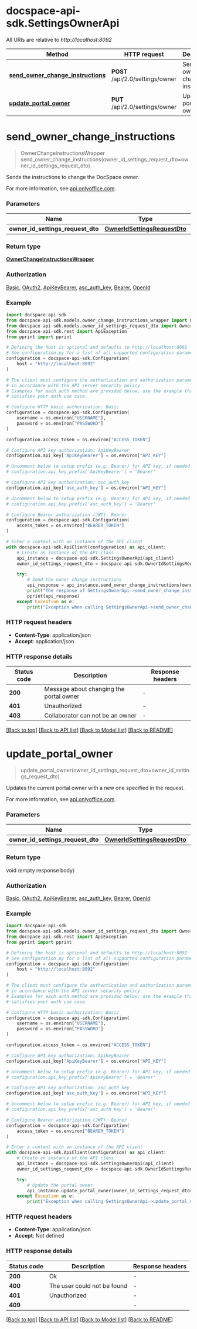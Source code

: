 # docspace-api-sdk.SettingsOwnerApi

All URIs are relative to *http://localhost:8092*

Method | HTTP request | Description
------------- | ------------- | -------------
[**send_owner_change_instructions**](#send_owner_change_instructions) | **POST** /api/2.0/settings/owner | Send the owner change instructions
[**update_portal_owner**](#update_portal_owner) | **PUT** /api/2.0/settings/owner | Update the portal owner


# **send_owner_change_instructions**
> OwnerChangeInstructionsWrapper send_owner_change_instructions(owner_id_settings_request_dto=owner_id_settings_request_dto)

Sends the instructions to change the DocSpace owner.

For more information, see [api.onlyoffice.com]().

### Parameters


Name | Type | Description  | Notes
------------- | ------------- | ------------- | -------------
 **owner_id_settings_request_dto** | [**OwnerIdSettingsRequestDto**](OwnerIdSettingsRequestDto.md)|  | [optional] 

### Return type

[**OwnerChangeInstructionsWrapper**](OwnerChangeInstructionsWrapper.md)

### Authorization

[Basic](../README.md#Basic), [OAuth2](../README.md#OAuth2), [ApiKeyBearer](../README.md#ApiKeyBearer), [asc_auth_key](../README.md#asc_auth_key), [Bearer](../README.md#Bearer), [OpenId](../README.md#OpenId)

### Example


```python
import docspace-api-sdk
from docspace-api-sdk.models.owner_change_instructions_wrapper import OwnerChangeInstructionsWrapper
from docspace-api-sdk.models.owner_id_settings_request_dto import OwnerIdSettingsRequestDto
from docspace-api-sdk.rest import ApiException
from pprint import pprint

# Defining the host is optional and defaults to http://localhost:8092
# See configuration.py for a list of all supported configuration parameters.
configuration = docspace-api-sdk.Configuration(
    host = "http://localhost:8092"
)

# The client must configure the authentication and authorization parameters
# in accordance with the API server security policy.
# Examples for each auth method are provided below, use the example that
# satisfies your auth use case.

# Configure HTTP basic authorization: Basic
configuration = docspace-api-sdk.Configuration(
    username = os.environ["USERNAME"],
    password = os.environ["PASSWORD"]
)

configuration.access_token = os.environ["ACCESS_TOKEN"]

# Configure API key authorization: ApiKeyBearer
configuration.api_key['ApiKeyBearer'] = os.environ["API_KEY"]

# Uncomment below to setup prefix (e.g. Bearer) for API key, if needed
# configuration.api_key_prefix['ApiKeyBearer'] = 'Bearer'

# Configure API key authorization: asc_auth_key
configuration.api_key['asc_auth_key'] = os.environ["API_KEY"]

# Uncomment below to setup prefix (e.g. Bearer) for API key, if needed
# configuration.api_key_prefix['asc_auth_key'] = 'Bearer'

# Configure Bearer authorization (JWT): Bearer
configuration = docspace-api-sdk.Configuration(
    access_token = os.environ["BEARER_TOKEN"]
)

# Enter a context with an instance of the API client
with docspace-api-sdk.ApiClient(configuration) as api_client:
    # Create an instance of the API class
    api_instance = docspace-api-sdk.SettingsOwnerApi(api_client)
    owner_id_settings_request_dto = docspace-api-sdk.OwnerIdSettingsRequestDto() # OwnerIdSettingsRequestDto |  (optional)

    try:
        # Send the owner change instructions
        api_response = api_instance.send_owner_change_instructions(owner_id_settings_request_dto=owner_id_settings_request_dto)
        print("The response of SettingsOwnerApi->send_owner_change_instructions:\n")
        pprint(api_response)
    except Exception as e:
        print("Exception when calling SettingsOwnerApi->send_owner_change_instructions: %s\n" % e)
```



### HTTP request headers

 - **Content-Type**: application/json
 - **Accept**: application/json


### HTTP response details

| Status code | Description | Response headers |
|-------------|-------------|------------------|
**200** | Message about changing the portal owner |  -  |
**401** | Unauthorized |  -  |
**403** | Collaborator can not be an owner |  -  |

[[Back to top]](#) [[Back to API list]](../README.md#documentation-for-api-endpoints) [[Back to Model list]](../README.md#documentation-for-models) [[Back to README]](../README.md)

# **update_portal_owner**
> update_portal_owner(owner_id_settings_request_dto=owner_id_settings_request_dto)

Updates the current portal owner with a new one specified in the request.

For more information, see [api.onlyoffice.com]().

### Parameters


Name | Type | Description  | Notes
------------- | ------------- | ------------- | -------------
 **owner_id_settings_request_dto** | [**OwnerIdSettingsRequestDto**](OwnerIdSettingsRequestDto.md)|  | [optional] 

### Return type

void (empty response body)

### Authorization

[Basic](../README.md#Basic), [OAuth2](../README.md#OAuth2), [ApiKeyBearer](../README.md#ApiKeyBearer), [asc_auth_key](../README.md#asc_auth_key), [Bearer](../README.md#Bearer), [OpenId](../README.md#OpenId)

### Example


```python
import docspace-api-sdk
from docspace-api-sdk.models.owner_id_settings_request_dto import OwnerIdSettingsRequestDto
from docspace-api-sdk.rest import ApiException
from pprint import pprint

# Defining the host is optional and defaults to http://localhost:8092
# See configuration.py for a list of all supported configuration parameters.
configuration = docspace-api-sdk.Configuration(
    host = "http://localhost:8092"
)

# The client must configure the authentication and authorization parameters
# in accordance with the API server security policy.
# Examples for each auth method are provided below, use the example that
# satisfies your auth use case.

# Configure HTTP basic authorization: Basic
configuration = docspace-api-sdk.Configuration(
    username = os.environ["USERNAME"],
    password = os.environ["PASSWORD"]
)

configuration.access_token = os.environ["ACCESS_TOKEN"]

# Configure API key authorization: ApiKeyBearer
configuration.api_key['ApiKeyBearer'] = os.environ["API_KEY"]

# Uncomment below to setup prefix (e.g. Bearer) for API key, if needed
# configuration.api_key_prefix['ApiKeyBearer'] = 'Bearer'

# Configure API key authorization: asc_auth_key
configuration.api_key['asc_auth_key'] = os.environ["API_KEY"]

# Uncomment below to setup prefix (e.g. Bearer) for API key, if needed
# configuration.api_key_prefix['asc_auth_key'] = 'Bearer'

# Configure Bearer authorization (JWT): Bearer
configuration = docspace-api-sdk.Configuration(
    access_token = os.environ["BEARER_TOKEN"]
)

# Enter a context with an instance of the API client
with docspace-api-sdk.ApiClient(configuration) as api_client:
    # Create an instance of the API class
    api_instance = docspace-api-sdk.SettingsOwnerApi(api_client)
    owner_id_settings_request_dto = docspace-api-sdk.OwnerIdSettingsRequestDto() # OwnerIdSettingsRequestDto |  (optional)

    try:
        # Update the portal owner
        api_instance.update_portal_owner(owner_id_settings_request_dto=owner_id_settings_request_dto)
    except Exception as e:
        print("Exception when calling SettingsOwnerApi->update_portal_owner: %s\n" % e)
```



### HTTP request headers

 - **Content-Type**: application/json
 - **Accept**: Not defined


### HTTP response details

| Status code | Description | Response headers |
|-------------|-------------|------------------|
**200** | Ok |  -  |
**400** | The user could not be found |  -  |
**401** | Unauthorized |  -  |
**409** |  |  -  |

[[Back to top]](#) [[Back to API list]](../README.md#documentation-for-api-endpoints) [[Back to Model list]](../README.md#documentation-for-models) [[Back to README]](../README.md)

